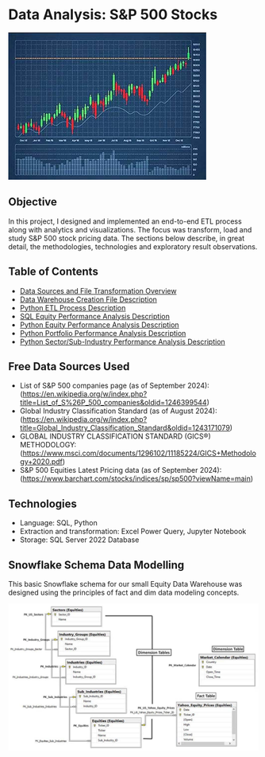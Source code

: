 # **Data Analysis: S&P 500 Stocks**

![Forbes Line Chart](https://github.com/danvuk567/SP500-Stock-Analysis/blob/main/images/stock_chart.jpg?raw=true)

## **Objective** ##

In this project, I designed and implemented an end-to-end ETL process along with analytics and visualizations. 
The focus was transform, load and study S&P 500 stock pricing data. The sections below describe, in great detail, the 
methodologies, technologies and exploratory result observations.

## **Table of Contents** ##

- [Data Sources and File Transformation Overview](https://github.com/danvuk567/SP500-Stock-Analysis/blob/main/Data-Source-Files/readme.md)
- [Data Warehouse Creation File Description](https://github.com/danvuk567/SP500-Stock-Analysis/blob/main/Create-Datawarehouse-Objects/readme.md)
- [Python ETL Process Description](https://github.com/danvuk567/SP500-Stock-Analysis/blob/main/Python-ETL-Process/readme.md)
- [SQL Equity Performance Analysis Description](https://github.com/danvuk567/SP500-Stock-Analysis/tree/main/SQL-Equity-Performance-Analysis)
- [Python Equity Performance Analysis Description](https://github.com/danvuk567/SP500-Stock-Analysis/tree/main/Python-Equity-Performance-Analysis)
- [Python Portfolio Performance Analysis Description](https://github.com/danvuk567/SP500-Stock-Analysis/tree/main/Python-Portfolio-Performance-Analysis)
- [Python Sector/Sub-Industry Performance Analysis Description](https://github.com/danvuk567/SP500-Stock-Analysis/tree/main/Python-Sector-Sub_Industry-Performance-Analysis)

## **Free Data Sources Used** ##

- List of S&P 500 companies page (as of September 2024): (https://en.wikipedia.org/w/index.php?title=List_of_S%26P_500_companies&oldid=1246399544)
- Global Industry Classification Standard (as of August 2024): (https://en.wikipedia.org/w/index.php?title=Global_Industry_Classification_Standard&oldid=1243171079)
- GLOBAL INDUSTRY CLASSIFICATION STANDARD (GICS®) METHODOLOGY: (https://www.msci.com/documents/1296102/11185224/GICS+Methodology+2020.pdf)
- S&P 500 Equities Latest Pricing data (as of September 2024): (https://www.barchart.com/stocks/indices/sp/sp500?viewName=main)

## **Technologies** ##

- Language: SQL, Python
- Extraction and transformation: Excel Power Query, Jupyter Notebook
- Storage: SQL Server 2022 Database

## **Snowflake Schema Data Modelling** ##

This basic Snowflake schema for our small Equity Data Warehouse was designed using the principles of fact and dim data modeling concepts.

![Equity_Snowflake_Schema_ERD.jpg](https://github.com/danvuk567/SP500-Stock-Analysis/blob/main/images/Equity_Snowflake_Schema_ERD.jpg?raw=true)



